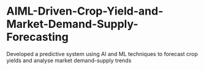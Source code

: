 # AIML-Driven-Crop-Yield-and-Market-Demand-Supply-Forecasting
Developed a predictive system using AI and ML techniques to forecast crop yields and analyse market demand-supply trends
